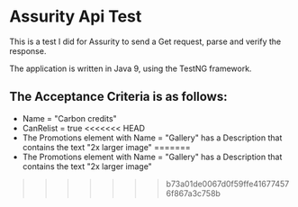 # Assurity Api Test

This is a test I did for Assurity to send a Get request, parse and verify the response.

The application is written in Java 9, using the TestNG framework.

## The Acceptance Criteria is as follows:

* Name = "Carbon credits"
* CanRelist = true
<<<<<<< HEAD
* The Promotions element with Name = "Gallery" has a Description that contains the text "2x larger image"
=======
* The Promotions element with Name = "Gallery" has a Description that contains the text "2x larger image"
>>>>>>> b73a01de0067d0f59ffe416774576f867a3c758b

